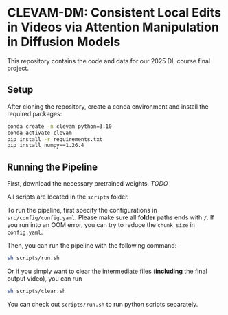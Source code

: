 # CLEVAM-DM: Consistent Local Edits in Videos via Attention Manipulation in Diffusion Models

This repository contains the code and data for our 2025 DL course final project.

## Setup

After cloning the repository, create a conda environment and install the required packages:

```bash
conda create -n clevam python=3.10
conda activate clevam
pip install -r requirements.txt
pip install numpy==1.26.4
```

## Running the Pipeline

First, download the necessary pretrained weights. *TODO*

All scripts are located in the `scripts` folder.

To run the pipeline, first specify the configurations in `src/config/config.yaml`. Please make sure all **folder** paths ends with `/`.
If you run into an OOM error, you can try to reduce the `chunk_size` in `config.yaml`.

Then, you can run the pipeline with the following command:

```bash
sh scripts/run.sh
```

Or if you simply want to clear the intermediate files (**including** the final output video), you can run

```bash
sh scripts/clear.sh
```

You can check out `scripts/run.sh` to run python scripts separately.

